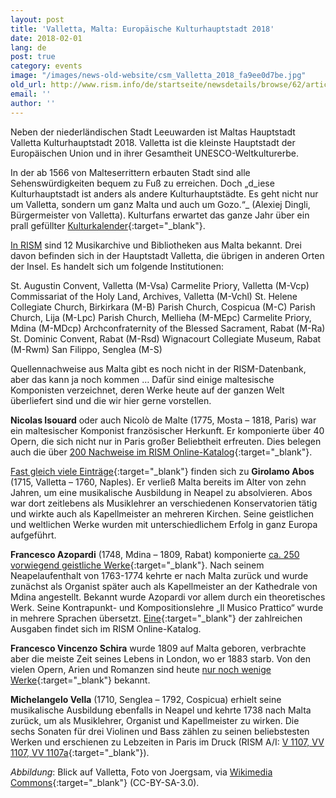 ```yaml
---
layout: post
title: 'Valletta, Malta: Europäische Kulturhauptstadt 2018'
date: 2018-02-01
lang: de
post: true
category: events
image: "/images/news-old-website/csm_Valletta_2018_fa9ee0d7be.jpg"
old_url: http://www.rism.info/de/startseite/newsdetails/browse/62/article/64/valletta-malta-european-capital-of-culture-2018.html
email: ''
author: ''
---
```



Neben der niederländischen Stadt Leeuwarden ist Maltas Hauptstadt Valletta Kulturhauptstadt 2018. Valletta ist die kleinste Hauptstadt der Europäischen Union und in ihrer Gesamtheit UNESCO-Weltkulturerbe.

In der ab 1566 von Malteserrittern erbauten Stadt sind alle Sehenswürdigkeiten bequem zu Fuß zu erreichen. Doch „d_iese Kulturhauptstadt ist anders als andere Kulturhauptstädte. Es geht nicht nur um Valletta, sondern um ganz Malta und auch um Gozo.“_ (Alexiej Dingli, Bürgermeister von Valletta). Kulturfans erwartet das ganze Jahr über ein prall gefüllter [Kulturkalender](https://valletta2018.org/){:target="_blank"}.

[In RISM](/de/rism-bibliothekssigel.html) sind 12 Musikarchive und Bibliotheken aus Malta bekannt. Drei davon befinden sich in der Hauptstadt Valletta, die übrigen in anderen Orten der Insel. Es handelt sich um folgende Institutionen:

St. Augustin Convent, Valletta (M-Vsa)
Carmelite Priory, Valletta (M-Vcp)
Commissariat of the Holy Land, Archives, Valletta (M-Vchl)
St. Helene Collegiate Church, Birkirkara (M-B)
Parish Church, Cospicua (M-C)
Parish Church, Lija (M-Lpc)
Parish Church, Mellieha (M-MEpc)
Carmelite Priory, Mdina (M-MDcp)
Archconfraternity of the Blessed Sacrament, Rabat (M-Ra)
St. Dominic Convent, Rabat (M-Rsd)
Wignacourt Collegiate Museum, Rabat (M-Rwm)
San Filippo, Senglea (M-S)

Quellennachweise aus Malta gibt es noch nicht in der RISM-Datenbank, aber das kann ja noch kommen … Dafür sind einige maltesische Komponisten verzeichnet, deren Werke heute auf der ganzen Welt überliefert sind und die wir hier gerne vorstellen.

**Nicolas Isouard** oder auch Nicolò de Malte (1775, Mosta – 1818, Paris) war ein maltesischer Komponist französischer Herkunft. Er komponierte über 40 Opern, die sich nicht nur in Paris großer Beliebtheit erfreuten. Dies belegen auch die über [200 Nachweise im RISM Online-Katalog](https://opac.rism.info/search?View=rism&author=Isouard+Nicolas){:target="_blank"}.

[Fast gleich viele Einträge](https://opac.rism.info/search?View=rism&author=Abos+Girolamo){:target="_blank"} finden sich zu **Girolamo Abos** (1715, Valletta – 1760, Naples). Er verließ Malta bereits im Alter von zehn Jahren, um eine musikalische Ausbildung in Neapel zu absolvieren. Abos war dort zeitlebens als Musiklehrer an verschiedenen Konservatorien tätig und wirkte auch als Kapellmeister an mehreren Kirchen. Seine geistlichen und weltlichen Werke wurden mit unterschiedlichem Erfolg in ganz Europa aufgeführt.

**Francesco Azopardi** (1748, Mdina – 1809, Rabat) komponierte [ca. 250 vorwiegend geistliche Werke](https://opac.rism.info/search?View=rism&author=Azopardi+Francesco){:target="_blank"}. Nach seinem Neapelaufenthalt von 1763-1774 kehrte er nach Malta zurück und wurde zunächst als Organist später auch als Kapellmeister an der Kathedrale von Mdina angestellt. Bekannt wurde Azopardi vor allem durch ein theoretisches Werk. Seine Kontrapunkt- und Kompositionslehre „Il Musico Prattico“ wurde in mehrere Sprachen übersetzt. [Eine](https://opac.rism.info/search?id=00001000000006){:target="_blank"} der zahlreichen Ausgaben findet sich im RISM Online-Katalog.

**Francesco Vincenzo Schira** wurde 1809 auf Malta geboren, verbrachte aber die meiste Zeit seines Lebens in London, wo er 1883 starb. Von den vielen Opern, Arien und Romanzen sind heute [nur noch wenige Werke](https://opac.rism.info/search?View=rism&author=Schira+Francesco){:target="_blank"} bekannt.

**Michelangelo Vella** (1710, Senglea – 1792, Cospicua) erhielt seine musikalische Ausbildung ebenfalls in Neapel und kehrte 1738 nach Malta zurück, um als Musiklehrer, Organist und Kapellmeister zu wirken. Die sechs Sonaten für drei Violinen und Bass zählen zu seinen beliebstesten Werken und erschienen zu Lebzeiten in Paris im Druck (RISM A/I: [V 1107, VV 1107, VV 1107a](https://opac.rism.info/search?View=rism&author=Vella+Michelangelo){:target="_blank"}).



_Abbildung_: Blick auf Valletta, Foto von Joergsam, via [Wikimedia Commons](https://commons.wikimedia.org/wiki/File:VallettaAufMalta2000.JPG){:target="_blank"} (CC-BY-SA-3.0).

